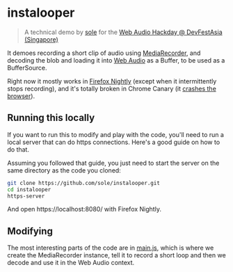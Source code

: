# instalooper

> A technical demo by <a href="https://soledadpenades.com">sole</a> for the <a href="https://github.com/notthetup/webaudiohackday-2016/">Web Audio Hackday @ DevFestAsia (Singapore)</a>

<p>It demoes recording a short clip of audio using <a href="https://w3c.github.io/mediacapture-record/MediaRecorder.html">MediaRecorder</a>, and decoding the blob and loading it into <a href="https://webaudio.github.io/web-audio-api/">Web Audio</a> as a Buffer, to be used as a BufferSource.</p>

<p>Right now it mostly works in <a href="http://nightly.mozilla.org/">Firefox Nightly</a> (except when it intermittently stops recording), and it's totally broken in Chrome Canary (it <a href="https://twitter.com/supersole/status/802696553131438081">crashes the browser</a>).</p>

## Running this locally

If you want to run this to modify and play with the code, you'll need to run a local server that can do https connections. Here's a good guide on how to do that.

Assuming you followed that guide, you just need to start the server on the same directory as the code you cloned:

```bash
git clone https://github.com/sole/instalooper.git
cd instalooper
https-server
```

And open https://localhost:8080/ with Firefox Nightly.

## Modifying

The most interesting parts of the code are in [main.js](./main.js), which is where we create the MediaRecorder instance, tell it to record a short loop and then we decode and use it in the Web Audio context.
